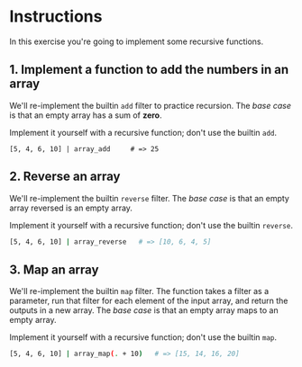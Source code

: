 # Instructions

In this exercise you're going to implement some recursive functions.

## 1. Implement a function to add the numbers in an array

We'll re-implement the builtin `add` filter to practice recursion.
The _base case_ is that an empty array has a sum of **zero**.

Implement it yourself with a recursive function; don't use the builtin `add`.

```jq
[5, 4, 6, 10] | array_add     # => 25
```

## 2. Reverse an array

We'll re-implement the builtin `reverse` filter.
The _base case_ is that an empty array reversed is an empty array.

Implement it yourself with a recursive function; don't use the builtin `reverse`.

```sh
[5, 4, 6, 10] | array_reverse   # => [10, 6, 4, 5]
```

## 3. Map an array

We'll re-implement the builtin `map` filter.
The function takes a filter as a parameter, run that filter for each element of the input array, and return the outputs in a new array.
The _base case_ is that an empty array maps to an empty array.

Implement it yourself with a recursive function; don't use the builtin `map`.

```sh
[5, 4, 6, 10] | array_map(. + 10)   # => [15, 14, 16, 20]
```
